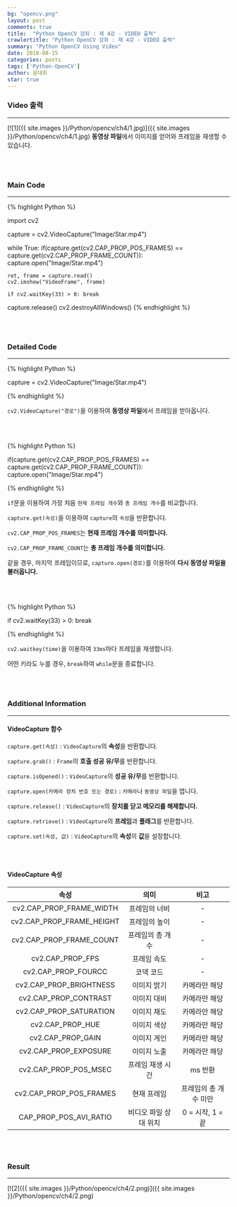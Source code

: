```yaml
---
bg: "opencv.png"
layout: post
comments: true
title:  "Python OpenCV 강좌 : 제 4강 - VIDEO 출력"
crawlertitle: "Python OpenCV 강좌 : 제 4강 - VIDEO 출력"
summary: "Python OpenCV Using Video"
date: 2018-08-15
categories: posts
tags: ['Python-OpenCV']
author: 윤대희
star: true
---
```


### Video 출력 ###
----------
[![1]({{ site.images }}/Python/opencv/ch4/1.jpg)]({{ site.images }}/Python/opencv/ch4/1.jpg)
**동영상 파일**에서 이미지를 얻어와 프레임을 재생할 수 있습니다.

<br>
<br>

### Main Code ###
----------

{% highlight Python %}

import cv2

capture = cv2.VideoCapture("Image/Star.mp4")

while True:
    if(capture.get(cv2.CAP_PROP_POS_FRAMES) == capture.get(cv2.CAP_PROP_FRAME_COUNT)):
        capture.open("Image/Star.mp4")

    ret, frame = capture.read()
    cv2.imshow("VideoFrame", frame)

    if cv2.waitKey(33) > 0: break

capture.release()
cv2.destroyAllWindows()
{% endhighlight %}

<br>
<br>

### Detailed Code ###
----------

{% highlight Python %}

capture = cv2.VideoCapture("Image/Star.mp4")

{% endhighlight %}

`cv2.VideoCapture("경로")`을 이용하여 **동영상 파일**에서 프레임을 받아옵니다.


<br>
<br>

{% highlight Python %}

if(capture.get(cv2.CAP_PROP_POS_FRAMES) == capture.get(cv2.CAP_PROP_FRAME_COUNT)):
    capture.open("Image/Star.mp4")

{% endhighlight %}

`if`문을 이용하여 가장 처음 `현재 프레임 개수`와 `총 프레임 개수`를 비교합니다.

`capture.get(속성)`을 이용하여 `capture`의 `속성`을 반환합니다.

`cv2.CAP_PROP_POS_FRAMES`는 **현재 프레임 개수를 의미합니다.**

`cv2.CAP_PROP_FRAME_COUNT`는 **총 프레임 개수를 의미합니다.**

같을 경우, 마지막 프레임이므로, `capture.open(경로)`를 이용하여 **다시 동영상 파일을 불러옵니다.**

<br>
<br>

{% highlight Python %}

if cv2.waitKey(33) > 0: break

{% endhighlight %}

`cv2.waitkey(time)`을 이용하여 `33ms`마다 프레임을 재생합니다.

어떤 키라도 누를 경우, `break`하여 `while`문을 종료합니다.

<br>
<br>

### Additional Information ###
----------

#### VideoCapture 함수 ###

`capture.get(속성)` : `VideoCapture`의 **속성**을 반환합니다.

`capture.grab()` : `Frame`의 **호출 성공 유/무**를 반환합니다.

`capture.isOpened()` : `VideoCapture`의 **성공 유/무**를 반환합니다.

`capture.open(카메라 장치 번호 또는 경로)` : `카메라`나 `동영상 파일`을 엽니다.

`capture.release()` : `VideoCapture`의 **장치를 닫고 메모리를 해제합니다.**

`capture.retrieve()` : `VideoCapture`의 **프레임**과 **플래그**를 반환합니다.

`capture.set(속성, 값)` :  `VideoCapture`의 **속성**의 **값**을 설정합니다.

<br>
<br>

#### VideoCapture 속성 ###

|            속성           |          의미         |          비고         |
|:-------------------------:|:---------------------:|:---------------------:|
|  cv2.CAP_PROP_FRAME_WIDTH |     프레임의 너비     |           -           |
| cv2.CAP_PROP_FRAME_HEIGHT |     프레임의 높이     |           -           |
|  cv2.CAP_PROP_FRAME_COUNT |    프레임의 총 개수   |           -           |
|      cv2.CAP_PROP_FPS     |      프레임 속도      |           -           |
|    cv2.CAP_PROP_FOURCC    |       코덱 코드       |           -           |
|  cv2.CAP_PROP_BRIGHTNESS  |      이미지 밝기      |     카메라만 해당     |
|   cv2.CAP_PROP_CONTRAST   |      이미지 대비      |     카메라만 해당     |
|  cv2.CAP_PROP_SATURATION  |      이미지 채도      |     카메라만 해당     |
|      cv2.CAP_PROP_HUE     |      이미지 색상      |     카메라만 해당     |
|     cv2.CAP_PROP_GAIN     |      이미지 게인      |     카메라만 해당     |
|   cv2.CAP_PROP_EXPOSURE   |      이미지 노출      |     카메라만 해당     |
|   cv2.CAP_PROP_POS_MSEC   |    프레임 재생 시간   |        ms 반환        |
|  cv2.CAP_PROP_POS_FRAMES  |      현재 프레임      | 프레임의 총 개수 미만 |
|   CAP_PROP_POS_AVI_RATIO  | 비디오 파일 상대 위치 |    0 = 시작, 1 = 끝   |


<br>
<br>

### Result ###
----------

[![2]({{ site.images }}/Python/opencv/ch4/2.png)]({{ site.images }}/Python/opencv/ch4/2.png)
